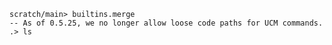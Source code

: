 ``` ucm :error
scratch/main> builtins.merge
-- As of 0.5.25, we no longer allow loose code paths for UCM commands.
.> ls
```
